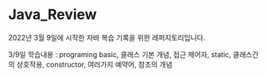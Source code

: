 # Java_Review
2022년 3월 9일에 시작한 자바 복습 기록을 위한 레퍼지토리입니다.


3/9일 학습내용 : programing basic, 클래스 기본 개념, 접근 제어자, static, 클래스간의 상호작용, constructor, 여러가지 예약어, 참조의 개념
